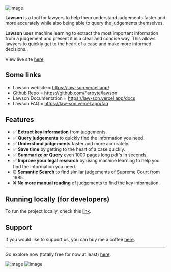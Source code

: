 ![image](https://github.com/user-attachments/assets/dd6f15eb-ee28-454a-b75c-145e853f9b63)

**Lawson** is a tool for lawyers to help them understand judgements faster and more accurately while also being able to query the judgements themselves.

**Lawson** uses machine learning to extract the most important information from a judgement and present it in a clear and concise way. This allows lawyers to quickly get to the heart of a case and make more informed decisions.

View live site [here](https://law-son.vercel.app/).

## Some links

- Lawson website = https://law-son.vercel.app/
- Github Repo = https://github.com/Farbyte/lawson
- Lawson Documentation = https://law-son.vercel.app/docs
- Lawson FAQ = https://law-son.vercel.app/faq

## Features

- ✅ **Extract key information** from judgements.
- ✅ **Query judgements** to quickly find the information you need.
- ✅ **Understand judgements** faster and more accurately.
- ✅ **Save time** by getting to the heart of a case quickly.
- ✅ **Summarize or Query** even 1000 pages long pdf's in seconds.
- ✅ **Improve your legal research** by using machine learning to help you find the information you need.
- ⏰ **Semantic Search** to find similar judgements of Supreme Court from 1985.
- ❌ **No more manual reading** of judgements to find the key information.

## Running locally (for developers)

To run the project locally, check this [link](https://law-son.vercel.app/setting-up-locally).

## Support

If you would like to support us, you can buy me a coffee [here](https://ko-fi.com/avater).

---
Go explore now (totally free for now at least) [here](https://law-son.vercel.app/).

![image](https://github.com/user-attachments/assets/1193e54e-903d-4638-9762-008d0ef83d8f)
![image](https://github.com/user-attachments/assets/cddc7bab-938b-4c85-a786-0b8e18a29865)